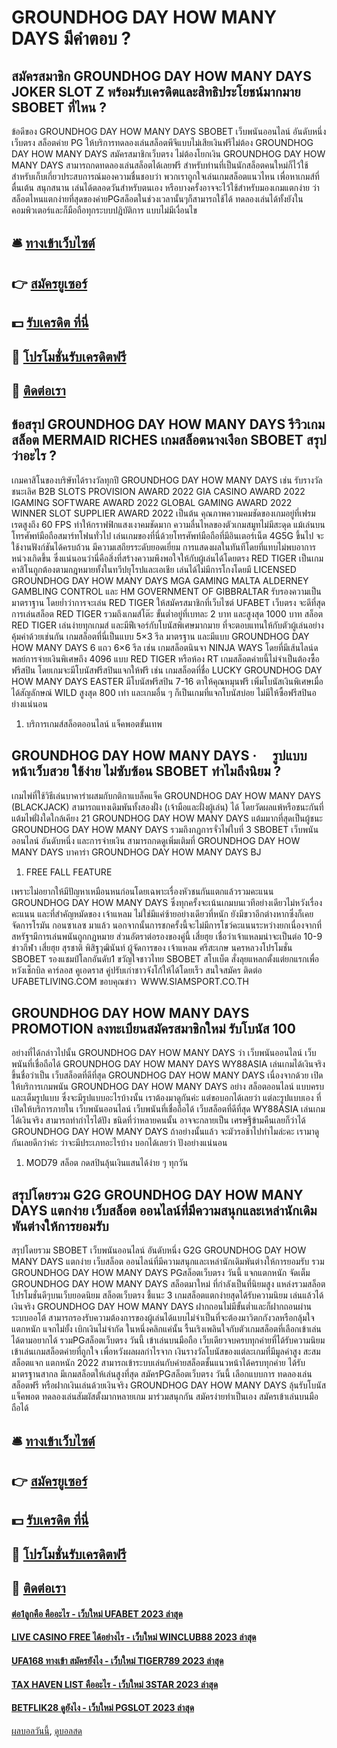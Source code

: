 # GROUNDHOG DAY HOW MANY DAYS มีคำตอบ ?
## สมัครสมาชิก GROUNDHOG DAY HOW MANY DAYS JOKER SLOT Z พร้อมรับเครดิตและสิทธิประโยชน์มากมาย SBOBET ที่ไหน ?
ข้อดีของ GROUNDHOG DAY HOW MANY DAYS SBOBET เว็บพนันออนไลน์ อันดับหนึ่ง เว็บตรง สล็อตค่าย PG ให้บริการทดลองเล่นสล็อตพีจีแบบไม่เสียเงินฟรีไม่ต้อง GROUNDHOG DAY HOW MANY DAYS สมัครสมาชิกเว็บตรง ไม่ต้องโยกเงิน GROUNDHOG DAY HOW MANY DAYS สามารถกดทดลองเล่นสล็อตได้เลยฟรี สำหรับท่านที่เป็นนักสล็อตคนใหม่ก็ไว้ใช้สำหรับเก็บเกี่ยวประสบการณ์มองความชื่นชอบว่า พวกเราถูกใจเล่นเกมสล็อตแนวไหน เพื่อหาเกมส์ที่ตื่นเต้น สนุกสนาน เล่นได้ตลอดวันสำหรับตนเอง หรือบางครั้งอาจจะไว้ใช้สำหรับมองเกมแตกง่าย ว่าสล็อตไหนแตกง่ายที่สุดของค่ายPGสล็อตในช่วงเวลานั้นๆก็สามารถใช้ได้ ทดลองเล่นได้ทั้งยังในคอมพิวเตอร์และก็มือถือทุกระบบปฎิบัติการ แบบไม่มีเงื่อนไข

## 🛎 [ทางเข้าเว็บไซต์](https://bit.ly/3SdLNi2)
## 👉 [สมัครยูเซอร์](https://bit.ly/3SdLNi2)
## 💵 [รับเครดิต ที่นี่](https://bit.ly/3dyRKHj)
## 👑 [โปรโมชั่นรับเครดิตฟรี](https://bit.ly/3dyRKHj)
## 📱 [ติดต่อเรา](https://bit.ly/3dyRKHj)

## ข้อสรุป GROUNDHOG DAY HOW MANY DAYS รีวิวเกมสล็อต MERMAID RICHES เกมสล็อตนางเงือก SBOBET สรุปว่าอะไร ?
เกมคาสิโนของบริษัทได้รางวัลทุกปี GROUNDHOG DAY HOW MANY DAYS เช่น รับรางวัลชนะเลิศ B2B SLOTS PROVISION AWARD 2022 GIA CASINO AWARD 2022 IGAMING SOFTWARE AWARD 2022 GLOBAL GAMING AWARD 2022 WINNER SLOT SUPPLIER AWARD 2022 เป็นต้น
คุณภาพความคมชัดของเกมอยู่ที่เฟรมเรตสูงถึง 60 FPS ทำให้กราฟฟิกแสงเงาคมชัดมาก ความลื่นไหลของตัวเกมสมูทไม่มีสะดุด แม้เล่นบนโทรศัพท์มือถือสมาร์ทโฟนทั่วไป
เล่นเกมของที่นี่ด้วยโทรศัพท์มือถือที่มีอินเตอร์เน็ต 4G5G ขึ้นไป จะใช้งานฟังก์ชันได้ครบถ้วน มีความเสถียรระดับยอดเยี่ยม การแสดงผลในทันทีโดยที่แทบไม่พบอาการหน่วงเกิดขึ้น ซึ่งแน่นอนว่านี่คือสิ่งที่สร้างความพึงพอใจให้กับผู้เล่นได้โดยตรง
RED TIGER เป็นเกมคาสิโนถูกต้องตามกฎหมายทั้งในทวีปยุโรปและเอเชีย เล่นได้ไม่มีการโกงโดยมี LICENSED GROUNDHOG DAY HOW MANY DAYS MGA GAMING MALTA ALDERNEY GAMBLING CONTROL และ HM GOVERNMENT OF GIBBRALTAR รับรองความเป็นมาตราฐาน โดยย่ำว่าการจะเล่น RED TIGER ให้สมัครสมาชิกที่เว็บไซต์ UFABET เว็บตรง จะดีที่สุด
การเล่นสล็อต RED TIGER รวมถึงเกมส์โต๊ะ ขั้นต่ำอยู่ที่เบทละ 2 บาท และสูงสุด 1000 บาท
สล็อต RED TIGER เล่นง่ายทุกเกมส์ และมีฟีเจอร์กับโบนัสพิเศษมากมาย ที่จะตอบแทนให้กับตัวผู้เล่นอย่างคุ้มค่าด้วยเช่นกัน
เกมสล็อตที่นี่เป็นแบบ 5×3 รีล มาตรฐาน และมีแบบ GROUNDHOG DAY HOW MANY DAYS 6 แถว 6×6 รีล เช่น เกมสล็อตนินจา NINJA WAYS โดยที่มีเส้นไลน์ดพลย์การจ่ายเงินพิเศษถึง 4096 แบบ
RED TIGER หรือห้อง RT เกมสล็อตค่ายนี้ไม่จำเป็นต้องซื้อฟรีสปิน โดยเกมจะมีโบนัสฟรีสปินแจกให้ฟรี เช่น เกมสล็อตที่ชื่อ LUCKY GROUNDHOG DAY HOW MANY DAYS EASTER มีโบนัสฟรีสปิน 7-16 ตาให้คุณหมุนฟรี เพิ่มโบนัสเงินพิเศษเมื่อได้สัญลักษณ์ WILD สูงสุด 800 เท่า และเกมอื่น ๆ ก็เป็นเกมที่แจกโบนัสบ่อย ไม่มีให้ซื้อฟรีสปินอย่างแน่นอน
1. บริการเกมส์สล็อตออนไลน์ แจ็คพอตขั้นเทพ

## GROUNDHOG DAY HOW MANY DAYS ·     รูปแบบหน้าเว็บสวย ใช้ง่าย ไม่ซับซ้อน SBOBET ทำไมถึงนิยม ?
เกมไพ่ที่ใช้วิธีเล่นบาคาร่าผสมกับกติกาแบล็คแจ็ค GROUNDHOG DAY HOW MANY DAYS (BLACKJACK) สามารถแทงเดิมพันทั้งสองฝั่ง (เจ้ามือและฝั่งผู้เล่น) ได้ โดยวัดผลแพ้หรือชนะกันที่ แต้มไพ่ฝั่งใดใกล้เคียง 21 GROUNDHOG DAY HOW MANY DAYS แต้มมากที่สุดเป็นผู้ชนะ GROUNDHOG DAY HOW MANY DAYS รวมถึงกฎการจั่วไพ่ใบที่ 3 SBOBET เว็บพนันออนไลน์ อันดับหนึ่ง และการจ่ายเงิน สามารถกดดูเพิ่มเติมที่ GROUNDHOG DAY HOW MANY DAYS บาคาร่า GROUNDHOG DAY HOW MANY DAYS BJ
1. FREE FALL FEATURE

เพราะไม่อยากให้มีปัญหาเหมือนหนก่อนโดยเฉพาะเรื่องหัวชนกันแตกแล้วรวมคะแนน GROUNDHOG DAY HOW MANY DAYS ซึ่งทุกครั้งจะเน้นเกมบนเวทีอย่างเดียวไม่หวังเรื่องคะแนน และที่สำคัญหมัดของ เจ้าแหลม ไม่ใช่มีแค่ซ้ายอย่างเดียวที่หนัก ยังมีขวาอีกต่างหากซึ่งก็เคยจัดการโรมัน กอนซาเลซ มาแล้ว นอกจากนั้นการชกครั้งนี้จะไม่มีการโชว์คะแนนระหว่างยกเนื่องจากที่สหรัฐฯมีการเล่นพนันถูกกฏหมาย ส่วนอัตราต่อรองของคู่นี้ เสี่ยฮุย เชื่อว่าเจ้าแหลมน่าจะเป็นต่อ 10-9
ข่าวกีฬา เสี่ยฮุย สุรชาติ พิสิฐวุฒินันท์ ผู้จัดการของ เจ้าแหลม ศรีสะเกษ นครหลวงโปรโมชั่น SBOBET รองแชมป์โลกอันดับ1 ขวัญใจชาวไทย SBOBET สโบเบ็ต สั่งลุยแหลกตั้งแต่ยกแรกเพื่อหวังเช็กบิล คาร์ลอส คูเอดราส คู่ปรับเก่าชาวจังโก้ให้ได้โดยเร็ว
สนใจสมัคร ติดต่อ UFABETLIVING.COM
ขอบคุณข่าว  WWW.SIAMSPORT.CO.TH

## GROUNDHOG DAY HOW MANY DAYS PROMOTION ลงทะเบียนสมัครสมาชิกใหม่ รับโบนัส 100
อย่างที่ได้กล่าวไปนั้น GROUNDHOG DAY HOW MANY DAYS ว่า เว็บพนันออนไลน์ เว็บพนันที่เชื่อถือได้ GROUNDHOG DAY HOW MANY DAYS WY88ASIA เล่นเกมได้เงินจริง ขึ้นชื่อว่าเป็น เว็บสล็อตที่ดีที่สุด GROUNDHOG DAY HOW MANY DAYS เนื่องจากด้วย เปิดให้บริการเกมพนัน GROUNDHOG DAY HOW MANY DAYS อย่าง สล็อตออนไลน์ แบบครบและเต็มรูปแบบ ซึ่งจะมีรูปแบบอะไรบ้างนั้น เราต้องมาดูกันค่ะ แต่ขอบอกได้เลยว่า แต่ละรูปแบบเอง ที่เปิดให้บริการภายใน เว็บพนันออนไลน์ เว็บพนันที่เชื่อถือได้ เว็บสล็อตที่ดีที่สุด WY88ASIA เล่นเกมได้เงินจริง สามารถทำกำไรได้ปัง ชนิดที่ว่าหลายคนนั้น อาจจะกลายเป็น เศรษฐีข้ามคืนเลยก็ว่าได้ GROUNDHOG DAY HOW MANY DAYS ถ้าอย่างนั้นแล้ว จะมัวรอช้าไปทำไมล่ะคะ เรามาดูกันเลยดีกว่าค่ะ ว่าจะมีประเภทอะไรบ้าง บอกได้เลยว่า ปังอย่างแน่นอน
1. MOD79 สล็อต กดสปินลุ้นเงินแสนได้ง่าย ๆ ทุกวัน

## สรุปโดยรวม G2G GROUNDHOG DAY HOW MANY DAYS แตกง่าย เว็บสล็อต ออนไลน์ที่มีความสนุกและเหล่านักเดิมพันต่างให้การยอมรับ
สรุปโดยรวม SBOBET เว็บพนันออนไลน์ อันดับหนึ่ง G2G GROUNDHOG DAY HOW MANY DAYS แตกง่าย เว็บสล็อต ออนไลน์ที่มีความสนุกและเหล่านักเดิมพันต่างให้การยอมรับ รวม GROUNDHOG DAY HOW MANY DAYS PGสล็อตเว็บตรง วันนี้ แจกแตกหนัก จัดเต็ม GROUNDHOG DAY HOW MANY DAYS สล็อตมาใหม่ ที่กำลังเป็นที่นิยมสูง แหล่งรวมสล็อต โปรโมชั่นดีๆบนเว็บยอดนิยม สล็อตเว็บตรง ชี้แนะ 3 เกมสล็อตแตกง่ายสุดได้รับความนิยม เล่นแล้วได้เงินจริง GROUNDHOG DAY HOW MANY DAYS ฝากถอนไม่มีขั้นต่ำและก็ฝากถอนผ่านระบบออโต้ สามารถรองรับความต้องการของผู้เล่นได้แบบไม่จำเป็นที่จะต้องมาวิตกกังวลหรือกลุ้มใจ แตกหนัก แจกไม่ยั้ง เบิกเงินไม่จำกัด ในหนึ่งคลิกแค่นั้น รื้นเริงเพลินใจกับตัวเกมสล็อตที่เลือกเข้าเล่นได้ตามอยากได้ รวมPGสล็อตเว็บตรง วันนี้ เข้าเล่นบนมือถือ เว็บเดียวจบครบทุกค่ายที่ได้รับความนิยม เข้าเล่นเกมสล็อตค่ายที่ถูกใจ เพื่อหวังผลผลกำไรจาก เงินรางวัลโบนัสของแต่ละเกมที่มีมูลค่าสูง สะสม สล็อตแจก แตกหนัก 2022 สามารถเข้าระบบเล่นกับค่ายสล็อตชั้นแนวหน้าได้ครบทุกค่าย ได้รับมาตรฐานสากล มีเกมสล็อตให้เล่นสูงที่สุด สมัครPGสล็อตเว็บตรง วันนี้ เลือกแบบการ ทดลองเล่นสล็อตฟรี หรือฝากเงินเล่นด้วยเงินจริง GROUNDHOG DAY HOW MANY DAYS ลุ้นรับโบนัสแจ็คพอต ทดลองเล่นสัมผัสตั้งมากหลายเกม มาร่วมสนุกกัน สมัครง่ายทำเป็นเอง สมัครเข้าเล่นบนมือถือได้

## 🛎 [ทางเข้าเว็บไซต์](https://bit.ly/3SdLNi2)
## 👉 [สมัครยูเซอร์](https://bit.ly/3SdLNi2)
## 💵 [รับเครดิต ที่นี่](https://bit.ly/3dyRKHj)
## 👑 [โปรโมชั่นรับเครดิตฟรี](https://bit.ly/3dyRKHj)
## 📱 [ติดต่อเรา](https://bit.ly/3dyRKHj)

#### [ต่อ1ลูกคือ คืออะไร - เว็บใหม่ UFABET 2023 ล่าสุด](https://atom.io/themes/ต่อ1ลูกคือ%20คืออะไร%20-%20เว็บใหม่%20ufabet%202023%20ล่าสุด)
#### [LIVE CASINO FREE ได้อย่างไร - เว็บใหม่ WINCLUB88 2023 ล่าสุด](https://atom.io/themes/live%20casino%20free%20ได้อย่างไร%20-%20เว็บใหม่%20winclub88%202023%20ล่าสุด)
#### [UFA168 ทางเข้า สมัครยังไง - เว็บใหม่ TIGER789 2023 ล่าสุด](https://atom.io/themes/ufa168%20ทางเข้า%20สมัครยังไง%20-%20เว็บใหม่%20tiger789%202023%20ล่าสุด)
#### [TAX HAVEN LIST คืออะไร - เว็บใหม่ 3STAR 2023 ล่าสุด](https://atom.io/themes/tax%20haven%20list%20คืออะไร%20-%20เว็บใหม่%203star%202023%20ล่าสุด)
#### [BETFLIK28 ดูยังไง - เว็บใหม่ PGSLOT 2023 ล่าสุด](https://atom.io/themes/betflik28%20ดูยังไง%20-%20เว็บใหม่%20pgslot%202023%20ล่าสุด)

[ผลบอลวันนี้](https://siamsport.tv "ผลบอลวันนี้"), [ดูบอลสด](https://siamsport.tv/ดูบอลสด "ดูบอลสด")
